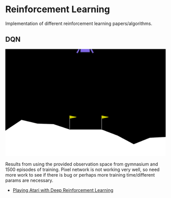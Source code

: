 # Reinforcement Learning
Implementation of different reinforcement learning papers/algorithms.

## DQN

![](https://github.com/bradley-ray/reinforcement-learning/blob/master/deep-q-network/replays/dqn-lunarlander.gif)

Results from using the provided observation space from gymnasium and 1500 episodes of training. Pixel network is not working very well, so need more work to see if there is bug or perhaps more training time/different params are necessary.

- [Playing Atari with Deep Reinforcement Learning](https://arxiv.org/abs/1312.5602)